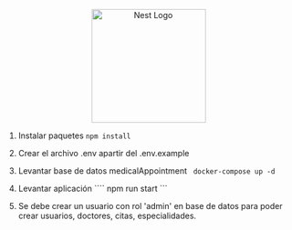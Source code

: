 <p align="center">
  <a href="http://nestjs.com/" target="blank"><img src="https://nestjs.com/img/logo-small.svg" width="200" alt="Nest Logo" /></a>
</p>


1. Instalar paquetes
``` npm install ```

2. Crear el archivo .env apartir del .env.example

3. Levantar base de datos medicalAppointment 
``` docker-compose up -d```

4. Levantar aplicación
```` npm run start ```

5. Se debe crear un usuario con rol 'admin' en base de datos para poder crear usuarios, doctores, citas, especialidades.
